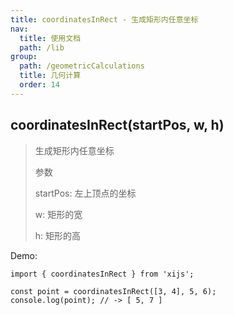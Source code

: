 ```yaml
---
title: coordinatesInRect - 生成矩形内任意坐标
nav:
  title: 使用文档
  path: /lib
group:
  path: /geometricCalculations
  title: 几何计算
  order: 14
---
```


## coordinatesInRect(startPos, w, h)

> 生成矩形内任意坐标
>
> 参数
>
> startPos: 左上顶点的坐标
>
> w: 矩形的宽
>
> h: 矩形的高

Demo:

```tsx | pure
import { coordinatesInRect } from 'xijs';

const point = coordinatesInRect([3, 4], 5, 6);
console.log(point); // -> [ 5, 7 ]
```
